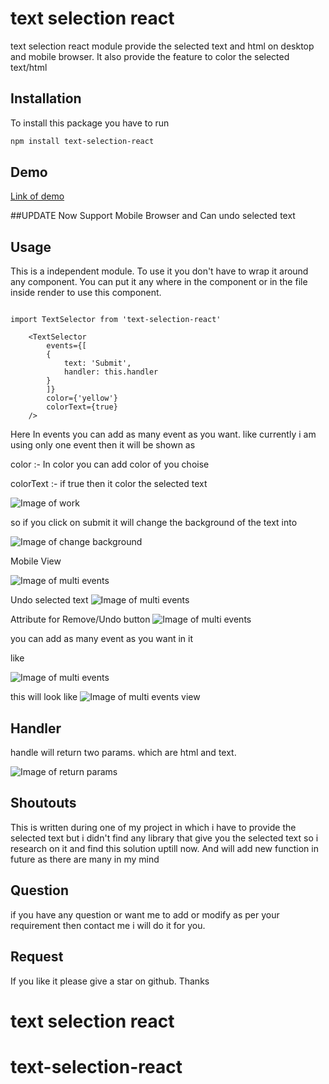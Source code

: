 # text selection react
text selection react module provide the selected text and html on desktop and mobile browser. It also provide the feature to color the selected text/html

## Installation
To install this package you have to run
```bash
npm install text-selection-react
```

## Demo
[Link of demo](https://admiring-hodgkin-677ccb.netlify.com/)

##UPDATE
 Now Support Mobile Browser and Can undo selected text

## Usage

This is a independent module. To use it you don't have to wrap it around any component. You can put it any where in the component or in the file inside render to use this component.


```react

import TextSelector from 'text-selection-react'

    <TextSelector
        events={[
        {
            text: 'Submit',
            handler: this.handler
        }
        ]}
        color={'yellow'}
        colorText={true}
    />

```

Here In events you can add as many event as you want. like currently i am using only one event then it will be shown as 

color :- In color you can add color of you choise

colorText :- if true then it color the selected text

![Image of work](https://raw.githubusercontent.com/abhinavNehra/get-selected-text/master/images/popover-example.png)

so if you click on submit it will change the background of the text into

![Image of change background](https://raw.githubusercontent.com/abhinavNehra/get-selected-text/master/images/popup_color.png)

Mobile View

![Image of multi events](https://raw.githubusercontent.com/abhinavNehra/get-selected-text/master/images/mobile-view.png)


Undo selected text
![Image of multi events](https://raw.githubusercontent.com/abhinavNehra/get-selected-text/master/images/remove.png)

Attribute for Remove/Undo button
![Image of multi events](https://raw.githubusercontent.com/abhinavNehra/get-selected-text/master/images/remove_button.png)

you can add as many event as you want in it 

like 

![Image of multi events](https://raw.githubusercontent.com/abhinavNehra/get-selected-text/master/images/pop-up-multi-event.png)



this will look like 
![Image of multi events view ](https://raw.githubusercontent.com/abhinavNehra/get-selected-text/master/images/multi-function.png)


## Handler
handle will return two params. which are html and text.


![Image of return params ](https://raw.githubusercontent.com/abhinavNehra/get-selected-text/master/images/popup_text_html.png)

## Shoutouts
This is written during one of my project in which i have to provide the selected text but i didn't find any library that give you the selected text so i research on it and find this solution uptill now. And will add new function in future as there are many in my mind

## Question 
if you have any question or want me to add or modify as per your requirement then contact me i will do it for you.

## Request
If you like it please give a star on github. Thanks

# text selection react
# text-selection-react
